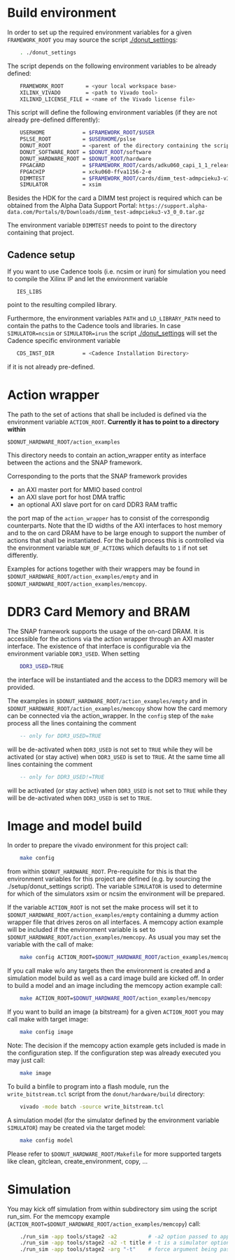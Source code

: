 # Build environment

In order to set up the required environment variables for a given `FRAMEWORK_ROOT` you may source the script [./donut_settings](./donut_settings):

```bash
    . ./donut_settings
```

The script depends on the following environment variables to be already defined:

```bash
    FRAMEWORK_ROOT       = <your local workspace base>
    XILINX_VIVADO        = <path to Vivado tool>
    XILINXD_LICENSE_FILE = <name of the Vivado license file>
```

This script will define the following environment variables (if they are not already pre-defined
differently):

```bash
    USERHOME            = $FRAMEWORK_ROOT/$USER                                             # each user has his own workspace
    PSLSE_ROOT          = $USERHOME/pslse                                                   # PSLSE clone from github
    DONUT_ROOT          = <parent of the directory containing the script donut_settings>    # donut clone from github
    DONUT_SOFTWARE_ROOT = $DONUT_ROOT/software                                              # path to donut software
    DONUT_HARDWARE_ROOT = $DONUT_ROOT/hardware                                              # path to donut hardware
    FPGACARD            = $FRAMEWORK_ROOT/cards/adku060_capi_1_1_release                    # path to card HDK
    FPGACHIP            = xcku060-ffva1156-2-e                                              # version of the FPGA chip
    DIMMTEST            = $FRAMEWORK_ROOT/cards/dimm_test-admpcieku3-v3_0_0                 # path to DRAM model for simulation
    SIMULATOR           = xsim                                                              # currently supported simulators are xsim, ncsim, irun
```

Besides the HDK for the card a DIMM test project is required which can be obtained from
the Alpha Data Support Portal:
`https://support.alpha-data.com/Portals/0/Downloads/dimm_test-admpcieku3-v3_0_0.tar.gz`

The environment variable `DIMMTEST` needs to point to the directory containing that project.

## Cadence setup

If you want to use Cadence tools (i.e. ncsim or irun) for simulation you need to compile the Xilinx IP and let the environment variable

```
   IES_LIBS
```

point to the resulting compiled library.

Furthermore, the environment variables `PATH` and `LD_LIBRARY_PATH` need to contain the paths
to the Cadence tools and libraries. In case `SIMULATOR=ncsim` or `SIMULATOR=irun` the script
[./donut_settings](./donut_settings) will set the Cadence specific environment variable

```bash
   CDS_INST_DIR         = <Cadence Installation Directory>                                  # path to Cadence installation
```

if it is not already pre-defined.

# Action wrapper

The path to the set of actions that shall be included is defined via the environment variable `ACTION_ROOT`.
**Currently it has to point to a directory within**

    $DONUT_HARDWARE_ROOT/action_examples

This directory needs to contain an action_wrapper entity as interface between the actions and the SNAP framework.

Corresponding to the ports that the SNAP framework provides
* an AXI master port for MMIO based control
* an AXI slave port for host DMA traffic
* an optional AXI slave port for on card DDR3 RAM traffic

the port map of the `action_wrapper` has to consist of the correspondig counterparts.
Note that the ID widths of the AXI interfaces to host memory and to the on card DRAM have to be
large enough to support the number of actions that shall be instantiated.
For the build process this is controlled via the environment variable `NUM_OF_ACTIONS`
which defaults to `1` if not set differently.

Examples for actions together with their wrappers may be found in `$DONUT_HARDWARE_ROOT/action_examples/empty`
and in `$DONUT_HARDWARE_ROOT/action_examples/memcopy`.


# DDR3 Card Memory and BRAM

The SNAP framework supports the usage of the on-card DRAM. It is accessible for the actions via the action wrapper
through an AXI master interface. The existence of that interface is configurable via the environment variable `DDR3_USED`.
When setting

```bash
    DDR3_USED=TRUE
```

the interface will be instantiated and the access to the DDR3 memory will be provided.

The examples in `$DONUT_HARDWARE_ROOT/action_examples/empty` and in `$DONUT_HARDWARE_ROOT/action_examples/memcopy` show
how the card memory can be connected via the action_wrapper.
In the `config` step of the `make` process all the lines containing the comment

```vhdl
    -- only for DDR3_USED=TRUE
```

will be de-activated when `DDR3_USED` is not set to `TRUE` while they will be activated (or stay active) when `DDR3_USED`
is set to `TRUE`.
At the same time all lines containing the comment

```vhdl
    -- only for DDR3_USED!=TRUE
```

will be activated (or stay active) when `DDR3_USED` is not set to `TRUE` while they will be de-activated when `DDR3_USED`
is set to `TRUE`.

# Image and model build

In order to prepare the vivado environment for this project call:

```bash
    make config
```

from within `$DONUT_HARDWARE_ROOT`. Pre-requisite for this is that the environment variables for this project
are defined (e.g. by sourcing the ./setup/donut_settings script).
The variable `SIMULATOR` is used to determine for which of the simulators xsim or ncsim
the environment will be prepared.

If the variable `ACTION_ROOT` is not set the make process will set it to `$DONUT_HARDWARE_ROOT/action_examples/empty`
containing a dummy action wrapper file that drives zeros on all interfaces.
A memcopy action example will be included if the environment variable  is set to
`$DONUT_HARDWARE_ROOT/action_examples/memcopy`.
As usual you may set the variable with the call of make:

```bash
    make config ACTION_ROOT=$DONUT_HARDWARE_ROOT/action_examples/memcopy
```

If you call make w/o any targets then the environment is created and a simulation model build
as well as a card image build are kicked off.
In order to build a model and an image including the memcopy action example call:

```bash
    make ACTION_ROOT=$DONUT_HARDWARE_ROOT/action_examples/memcopy
```

If you want to build an image (a bitstream) for a given `ACTION_ROOT` you may call make with target image:

```bash
    make config image
```

Note: The decision if the memcopy action example gets included is made in the configuration step.
If the configuration step was already executed you may just call:

```bash
    make image
```

To build a binfile to program into a flash module, run the `write_bitstream.tcl` script from the `donut/hardware/build` directory:

```bash
    vivado -mode batch -source write_bitstream.tcl
```

A simulation model (for the simulator defined by the environment variable `SIMULATOR`) may be created
via the target model:

```bash
    make config model
```

Please refer to `$DONUT_HARDWARE_ROOT/Makefile` for more supported targets like clean, gitclean, create_environment, copy, ...

# Simulation

You may kick off simulation from within subdirectory sim using the script run_sim.
For the memcopy example (`ACTION_ROOT=$DONUT_HARDWARE_ROOT/action_examples/memcopy`) call:

```bash
    ./run_sim -app tools/stage2 -a2          # -a2 option passed to application by default
    ./run_sim -app tools/stage2 -a2 -t title # -t is a simulator option
    ./run_sim -app tools/stage2 -arg "-t"    # force argument being passed to application
```
